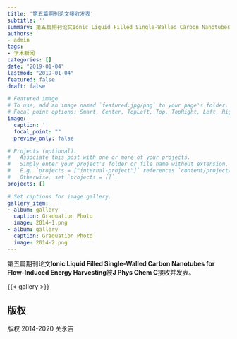 ```yaml
---
title: '第五篇期刊论文接收发表'
subtitle: ''
summary: 第五篇期刊论文Ionic Liquid Filled Single-Walled Carbon Nanotubes for Flow-Induced Energy Harvesting被J Phys Chem C接收并发表。
authors:
- admin
tags:
- 学术新闻
categories: []
date: "2019-01-04"
lastmod: "2019-01-04"
featured: false
draft: false

# Featured image
# To use, add an image named `featured.jpg/png` to your page's folder.
# Focal point options: Smart, Center, TopLeft, Top, TopRight, Left, Right, BottomLeft, Bottom, BottomRight
image:
  caption: ''
  focal_point: ""
  preview_only: false

# Projects (optional).
#   Associate this post with one or more of your projects.
#   Simply enter your project's folder or file name without extension.
#   E.g. `projects = ["internal-project"]` references `content/project/deep-learning/index.md`.
#   Otherwise, set `projects = []`.
projects: []

# Set captions for image gallery.
gallery_item:
- album: gallery
  caption: Graduation Photo
  image: 2014-1.png
- album: gallery
  caption: Graduation Photo
  image: 2014-2.png
---
```


第五篇期刊论文**Ionic Liquid Filled Single-Walled Carbon Nanotubes for Flow-Induced Energy Harvesting**被**J Phys Chem C**接收并发表。

{{< gallery >}}

## 版权

版权 2014-2020 关永吉

